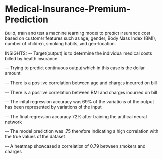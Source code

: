 # Medical-Insurance-Premium-Prediction
Build, train and test a machine learning model to predict insurance cost based on customer features such as age, gender, Body Mass Index (BMI), number of children, smoking habits, and geo-location. 

INSIGHTS:
-- Target(output) is to determine the individual medical costs billed by health insurance

-- Trying to predict continuous output which in this case is the dollar amount

-- There is a positive correlation between age and charges incurred on bill

-- There is a positive correlation between BMI and charges incurred on bill

-- The inital regression accuracy was 69% of the variations of the output has been represented by variations of the input

-- The final regression accuracy 72% after training the artifical neural network

-- The model prediction was .75 therefore indicating a high correlation with the true values of the dataset

-- A heatmap showcased a correlation of 0.79 between smokers and charges
